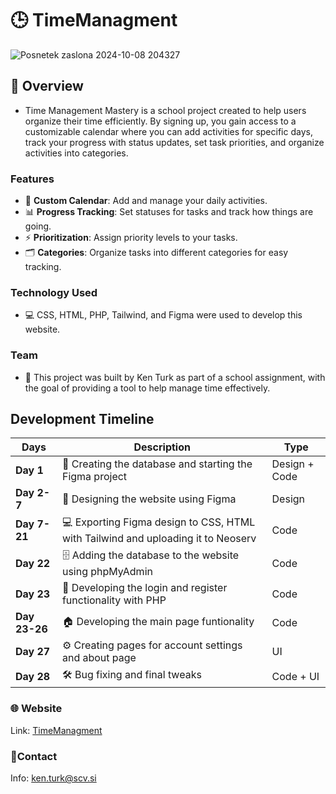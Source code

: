 # 🕒 TimeManagment

![Posnetek zaslona 2024-10-08 204327](https://github.com/user-attachments/assets/e065c803-4583-4ede-a762-7766fc08f6e9)

## 📅 Overview
- Time Management Mastery is a school project created to help users organize their time efficiently. By signing up, you gain access to a customizable calendar where you can add activities for specific days, track your progress with status updates, set task priorities, and organize activities into categories.

### Features
- 📅 **Custom Calendar**: Add and manage your daily activities.
- 📊 **Progress Tracking**: Set statuses for tasks and track how things are going.
- ⚡ **Prioritization**: Assign priority levels to your tasks.
- 🗂️ **Categories**: Organize tasks into different categories for easy tracking.

### Technology Used
- 💻 CSS, HTML, PHP, Tailwind, and Figma were used to develop this website.

### Team
- 👤 This project was built by Ken Turk as part of a school assignment, with the goal of providing a tool to help manage time effectively.   

## Development Timeline
|**Days**         | Description                                                                             | Type              |
|-----------------|-----------------------------------------------------------------------------------------|-------------------|
| **Day 1**       | 📂 Creating the database and starting the Figma project                                    | Design + Code     |
| **Day 2-7**     | 🎨 Designing the website using Figma                                                       | Design            |
| **Day 7-21**    | 💻 Exporting Figma design to CSS, HTML with Tailwind and uploading it to Neoserv           | Code              |
| **Day 22**      | 🗄️ Adding the database to the website using phpMyAdmin                                     | Code              |
| **Day 23**      | 🔑 Developing the login and register functionality with PHP                                | Code              |
| **Day 23-26**   | 🏠 Developing the main page funtionality                                                   | Code              |
| **Day 27**      | ⚙️ Creating pages for account settings and about page                                      | UI                |
| **Day 28**      | 🛠️ Bug fixing and final tweaks                                                             | Code + UI         |

### 🌐 Website
Link: [TimeManagment](https://time.ken-turk.eu/index.php)

### 📧Contact
Info: ken.turk@scv.si
